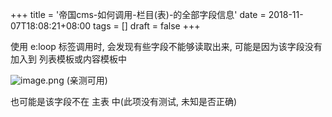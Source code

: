 +++
title = '帝国cms-如何调用-栏目(表)-的全部字段信息'
date = 2018-11-07T18:08:21+08:00
tags = []
draft = false
+++

使用 e:loop 标签调用时, 会发现有些字段不能够读取出来, 可能是因为该字段没有加入到 列表模板或内容模板中

![image.png](https://upload-images.jianshu.io/upload_images/4073481-0a0a019b039254ee.png?imageMogr2/auto-orient/strip%7CimageView2/2/w/1240)
(亲测可用)


也可能是该字段不在 主表 中(此项没有测试, 未知是否正确)
